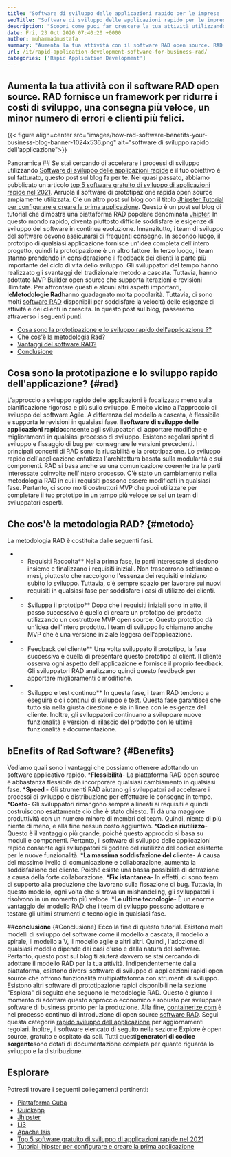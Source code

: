 ```yaml
---
title: "Software di sviluppo delle applicazioni rapido per le imprese | Rad" 
seoTitle: "Software di sviluppo delle applicazioni rapido per le imprese | Rad" 
description: "Scopri come puoi far crescere la tua attività utilizzando un software di sviluppo delle applicazioni rapido. Questo articolo ti darà una comprensione delle metodologie RAD open source." 
date: Fri, 23 Oct 2020 07:40:20 +0000
author: muhammadmustafa
summary: "Aumenta la tua attività con il software RAD open source. RAD fornisce un framework per ridurre i costi di sviluppo, una consegna più veloce, un minor numero di errori e clienti più felici." 
url: /it/rapid-application-development-software-for-business-rad/
categories: ['Rapid Application Development']
---
```


## Aumenta la tua attività con il software RAD open source. RAD fornisce un framework per ridurre i costi di sviluppo, una consegna più veloce, un minor numero di errori e clienti più felici.

{{< figure align=center src="images/how-rad-software-benetifs-your-business-blog-banner-1024x536.png" alt="software di sviluppo rapido dell'applicazione">}}


Panoramica ##
Se stai cercando di accelerare i processi di sviluppo utilizzando [Software di sviluppo delle applicazioni rapide][1] e il tuo obiettivo è sul fatturato, questo post sul blog fa per te. Nel quasi passato, abbiamo pubblicato un articolo [top 5 software gratuito di sviluppo di applicazioni rapide nel 2021][2]. Arruola il software di prototipazione rapida open source ampiamente utilizzata. C'è un altro post sul blog con il titolo [Jhipster Tutorial per configurare e creare la prima applicazione][3]. Questo è un post sul blog di tutorial che dimostra una piattaforma RAD popolare denominata [Jhipter][4].
In questo mondo rapido, diventa piuttosto difficile soddisfare le esigenze di sviluppo del software in continua evoluzione. Innanzitutto, i team di sviluppo del software devono assicurarsi di frequenti consegne. In secondo luogo, il prototipo di qualsiasi applicazione fornisce un'idea completa dell'intero progetto, quindi la prototipazione è un altro fattore. In terzo luogo, i team stanno prendendo in considerazione il feedback dei clienti la parte più importante del ciclo di vita dello sviluppo. Gli sviluppatori del tempo hanno realizzato gli svantaggi del tradizionale metodo a cascata. Tuttavia, hanno adottato MVP Builder open source che supporta iterazioni e revisioni illimitate.
Per affrontare questi e alcuni altri aspetti importanti, le**Metodologie Rad**hanno guadagnato molta popolarità. Tuttavia, ci sono molti [software RAD][1] disponibili per soddisfare la velocità delle esigenze di attività e dei clienti in crescita.
In questo post sul blog, passeremo attraverso i seguenti punti.
  * [Cosa sono la prototipazione e lo sviluppo rapido dell'applicazione ??][5]
  * [Che cos'è la metodologia Rad?][6]
  * [Vantaggi del software RAD?][7]
  * [Conclusione][8]

## Cosa sono la prototipazione e lo sviluppo rapido dell'applicazione?   {#rad}
L'approccio a sviluppo rapido delle applicazioni è focalizzato meno sulla pianificazione rigorosa e più sullo sviluppo. È molto vicino all'approccio di sviluppo del software Agile. A differenza del modello a cascata, è flessibile e supporta le revisioni in qualsiasi fase.
Il**software di sviluppo delle applicazioni rapido**consente agli sviluppatori di apportare modifiche e miglioramenti in qualsiasi processo di sviluppo. Esistono regolari sprint di sviluppo e fissaggio di bug per consegnare le versioni precedenti.
I principali concetti di RAD sono la riusabilità e la prototipazione. Lo sviluppo rapido dell'applicazione enfatizza l'architettura basata sulla modularità e sui componenti. RAD si basa anche su una comunicazione coerente tra le parti interessate coinvolte nell'intero processo. C'è stato un cambiamento nella metodologia RAD in cui i requisiti possono essere modificati in qualsiasi fase. Pertanto, ci sono molti costruttori MVP che puoi utilizzare per completare il tuo prototipo in un tempo più veloce se sei un team di sviluppatori esperti.

## Che cos'è la metodologia RAD?   {#metodo}
La metodologia RAD è costituita dalle seguenti fasi.
* * Requisiti Raccolta**
Nella prima fase, le parti interessate si siedono insieme e finalizzano i requisiti iniziali. Non trascorrono settimane o mesi, piuttosto che raccolgono l'essenza dei requisiti e iniziano subito lo sviluppo. Tuttavia, c'è sempre spazio per lavorare sui nuovi requisiti in qualsiasi fase per soddisfare i casi di utilizzo dei clienti.
* * Sviluppa il prototipo**
Dopo che i requisiti iniziali sono in atto, il passo successivo è quello di creare un prototipo del prodotto utilizzando un costruttore MVP open source. Questo prototipo dà un'idea dell'intero prodotto. I team di sviluppo lo chiamano anche MVP che è una versione iniziale leggera dell'applicazione.
* * Feedback del cliente**
Una volta sviluppato il prototipo, la fase successiva è quella di presentare questo prototipo al client. Il cliente osserva ogni aspetto dell'applicazione e fornisce il proprio feedback. Gli sviluppatori RAD analizzano quindi questo feedback per apportare miglioramenti o modifiche.
* * Sviluppo e test continuo**
In questa fase, i team RAD tendono a eseguire cicli continui di sviluppo e test. Questa fase garantisce che tutto sia nella giusta direzione e sia in linea con le esigenze del cliente. Inoltre, gli sviluppatori continuano a sviluppare nuove funzionalità e versioni di rilascio del prodotto con le ultime funzionalità e documentazione.

## b**Enefits of Rad Software?** {#Benefits}
Vediamo quali sono i vantaggi che possiamo ottenere adottando un software applicativo rapido.
***Flessibilità**- La piattaforma RAD open source è abbastanza flessibile da incorporare qualsiasi cambiamento in qualsiasi fase.
***Speed ​​**- Gli strumenti RAD aiutano gli sviluppatori ad accelerare i processi di sviluppo e distribuzione per effettuare le consegne in tempo.
***Costo**- Gli sviluppatori rimangono sempre allineati ai requisiti e quindi costruiscono esattamente ciò che è stato chiesto. Ti dà una maggiore produttività con un numero minore di membri del team. Quindi, niente di più niente di meno, e alla fine nessun costo aggiuntivo.
***Codice riutilizzo**- Questo è il vantaggio più grande, poiché questo approccio si basa su moduli e componenti. Pertanto, il software di sviluppo delle applicazioni rapido consente agli sviluppatori di godere del riutilizzo del codice esistente per le nuove funzionalità.
***La massima soddisfazione del cliente**- A causa del massimo livello di comunicazione e collaborazione, aumenta la soddisfazione del cliente. Poiché esiste una bassa possibilità di detrazione a causa della forte collaborazione.
***Fix istantanea**- In effetti, ci sono team di supporto alla produzione che lavorano sulla fissazione di bug. Tuttavia, in questo modello, ogni volta che si trova un mishandeling, gli sviluppatori li risolvono in un momento più veloce.
***Le ultime tecnologie**- È un enorme vantaggio del modello RAD che i team di sviluppo possono adottare e testare gli ultimi strumenti e tecnologie in qualsiasi fase.

##**conclusione** {#Conclusione}
Ecco la fine di questo tutorial. Esistono molti modelli di sviluppo del software come il modello a cascata, il modello a spirale, il modello a V, il modello agile e altri altri. Quindi, l'adozione di qualsiasi modello dipende dai casi d'uso e dalla natura del software. Pertanto, questo post sul blog ti aiuterà davvero se stai cercando di adottare il modello RAD per la tua attività. Indipendentemente dalla piattaforma, esistono diversi software di sviluppo di applicazioni rapidi open source che offrono funzionalità multipiattaforma con strumenti di sviluppo. Esistono altri software di prototipazione rapidi disponibili nella sezione "Esplora" di seguito che seguono le metodologie RAD. Questo è giunto il momento di adottare questo approccio economico e robusto per sviluppare software di business pronto per la produzione.
Alla fine, [containerize.com][9] è nel processo continuo di introduzione di open source [software RAD][1]. Segui questa categoria [rapido sviluppo dell'applicazione][1] per aggiornamenti regolari. Inoltre, il software elencato di seguito nella sezione Explore è open source, gratuito e ospitato da soli. Tutti questi**generatori di codice sorgente**sono dotati di documentazione completa per quanto riguarda lo sviluppo e la distribuzione.

## Esplorare
Potresti trovare i seguenti collegamenti pertinenti:
  * [Piattaforma Cuba][10]
  * [Quickapp][11]
  * [Jhipster][4]
  * [Li3][12]
  * [Apache Isis][13]
  * [Top 5 software gratuito di sviluppo di applicazioni rapide nel 2021][2]
  * [Tutorial jhipster per configurare e creare la prima applicazione][3]

  
[1]: https://products.containerize.com/rad
[2]: https://blog.containerize.com/rapid-application-development/top-5-free-rapid-application-development-software-in-2021/
[3]: https://blog.containerize.com/2020/10/28/jhipster-tutorial-to-setup-and-create-the-first-application/
[4]: https://products.containerize.com/rad/jhipster
[5]: #rad
[6]: #method
[7]: #benefits
[8]: #conclusion
[9]: https://www.containerize.com/
[10]: https://products.containerize.com/rad/cuba
[11]: https://products.containerize.com/rad/quickapp
[12]: https://products.containerize.com/rad/li3
[13]: https://products.containerize.com/rad/apache-isis
